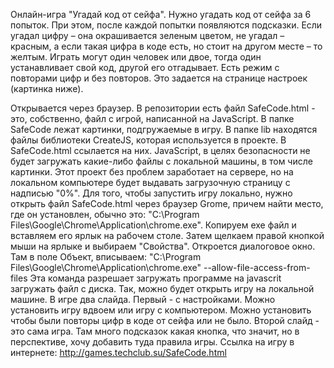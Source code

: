 Онлайн-игра "Угадай код от сейфа". 
Нужно угадать код от сейфа за 6 попыток. При этом, после каждой попытки появляются подсказки. Если угадал цифру – она окрашивается зеленым цветом, не угадал – красным, а если такая цифра в коде есть, но стоит на другом месте – то желтым.
Играть могут один человек или двое, тогда один устанавливает свой код, другой его отгадывает. 
Есть режим с повторами цифр и без повторов. Это задается на странице настроек (картинка ниже). 

Открывается через браузер.
В репозитории есть файл SafeCode.html - это, собственно, файл с игрой, написанной на JavaScript.
В папке SafeCode лежат картинки, подгружаемые в игру.
В папке lib находятся файлы библиотеки CreateJS, которая используется в проекте. В SafeCode.html ссылается на них.
JavaScript, в целях безопасности не будет загружать какие-либо файлы с локальной машины, в том числе картинки. 
Этот проект без проблем заработает на сервере, но на локальном компьютере будет выдавать загрузочную страницу с надписью "0%".
Для того, чтобы запустить игру локально, нужно открыть файл SafeCode.html через браузер Grome, причем найти место, где он установлен, обычно это: 
"C:\Program Files\Google\Chrome\Application\chrome.exe". Копируем exe файл и вставляем его ярлык на рабочем столе.
Затем щелкаем правой кнопкой мыши на ярлыке и выбираем "Свойства".
Откроется диалоговое окно. Там в поле Объект, вписываем:
"C:\Program Files\Google\Chrome\Application\chrome.exe" --allow-file-access-from-files
Эта команда разрешает загружать программе на javascrit загружать файл с диска.
Так, можно будет открыть игру на локальной машине.
В игре два слайда. Первый - с настройками. Можно установить игру вдвоем или игру с компьютером. Можно установить чтобы были повторы цифр в коде от сейфа или не было.
Второй слайд - это сама игра. Там много подсказок какая кнопка, что значит, но в перспективе, хочу добавить туда правила игры.
Ссылка на игру в интернете:
http://games.techclub.su/SafeCode.html
